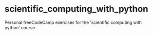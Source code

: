 # scientific_computing_with_python
 Personal freeCodeCamp exercises for the 'scientific computing with python' course.
